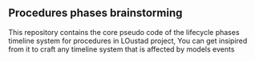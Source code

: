 ## Procedures phases brainstorming

This repository contains the core pseudo code of the lifecycle phases timeline system for procedures in LOustad project, You can get insipired from it to craft any timeline system that is affected by models events
